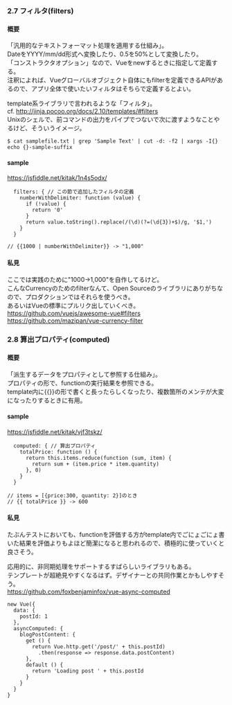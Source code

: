 ### 2.7 フィルタ(filters)
#### 概要
「汎用的なテキストフォーマット処理を適用する仕組み」。  
DateをYYYY/mm/dd形式へ変換したり、0.5を50%として変換したり。  
「コンストラクタオプション」なので、Vueをnewするときに指定して定義する。  
注釈によれば、Vueグローバルオブジェクト自体にもfilterを定義できるAPIがあるので、アプリ全体で使いたいフィルタはそちらで定義するとよい。

template系ライブラリで言われるような「フィルタ」。  
cf. http://jinja.pocoo.org/docs/2.10/templates/#filters  
Unixのシェルで、前コマンドの出力をパイプでつないで次に渡すようなことやるけど、そういうイメージ。  
```
$ cat samplefile.txt | grep 'Sample Text' | cut -d: -f2 | xargs -I{} echo {}-sample-suffix
```

#### sample
https://jsfiddle.net/kitak/1n4s5odx/  
```
  filters: { // この節で追加したフィルタの定義
    numberWithDelimiter: function (value) {
      if (!value) {
        return '0'
      }
      return value.toString().replace(/(\d)(?=(\d{3})+$)/g, '$1,')
    }
  }

// {{1000 | numberWithDelimiter}} -> "1,000"
```

#### 私見
ここでは実践のために"1000->1,000"を自作してるけど。  
こんなCurrencyのためのfilterなんて、Open Sourceのライブラリにありがちなので、プロダクションではそれらを使うべき。  
あるいはVueの標準にプルリク出していくべき。  
https://github.com/vuejs/awesome-vue#filters
https://github.com/mazipan/vue-currency-filter


### 2.8 算出プロパティ(computed)
#### 概要
「派生するデータをプロパティとして参照する仕組み」。  
プロパティの形で、functionの実行結果を参照できる。  
template内に{{}}の形で書くと長ったらしくなったり、複数箇所のメンテが大変になったりするときに有用。  

#### sample
https://jsfiddle.net/kitak/vjf3tskz/  
```
  computed: { // 算出プロパティ
    totalPrice: function () {
      return this.items.reduce(function (sum, item) {
        return sum + (item.price * item.quantity)
      }, 0)
    }
  }
  
// items = [{price:300, quantity: 2}]のとき
// {{ totalPrice }} -> 600
```

#### 私見
たぶんテストにおいても、functionを評価する方がtemplate内でごにょごにょ書いた結果を評価よりもよほど簡潔になると思われるので、積極的に使っていくと良さそう。

応用的に、非同期処理をサポートするすばらしいライブラリもある。  
テンプレートが超絶見やすくなるはず。デザイナーとの共同作業とかもしやすそう。  
https://github.com/foxbenjaminfox/vue-async-computed  
```
new Vue({
  data: {
    postId: 1
  },
  asyncComputed: {
    blogPostContent: {
      get () {
        return Vue.http.get('/post/' + this.postId)
          .then(response => response.data.postContent)
      },
      default () {
        return 'Loading post ' + this.postId
      }
    }
  }
}
```